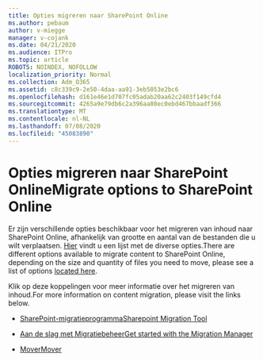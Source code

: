 ```yaml
---
title: Opties migreren naar SharePoint Online
ms.author: pebaum
author: v-miegge
manager: v-cojank
ms.date: 04/21/2020
ms.audience: ITPro
ms.topic: article
ROBOTS: NOINDEX, NOFOLLOW
localization_priority: Normal
ms.collection: Adm_O365
ms.assetid: c8c339c9-2e50-4daa-aa91-3eb5053e2bc6
ms.openlocfilehash: d161e46e1d707fc05adab20aa62c2403f149cfd4
ms.sourcegitcommit: 4265a9e79db6c2a396aa80ec0ebd467bbaadf366
ms.translationtype: MT
ms.contentlocale: nl-NL
ms.lasthandoff: 07/08/2020
ms.locfileid: "45083890"
---
```

# <a name="migrate-options-to-sharepoint-online"></a><span data-ttu-id="e1d30-102">Opties migreren naar SharePoint Online</span><span class="sxs-lookup"><span data-stu-id="e1d30-102">Migrate options to SharePoint Online</span></span>

<span data-ttu-id="e1d30-103">Er zijn verschillende opties beschikbaar voor het migreren van inhoud naar SharePoint Online, afhankelijk van grootte en aantal van de bestanden die u wilt verplaatsen. [Hier](https://docs.microsoft.com/sharepointmigration/migrate-to-sharepoint-online) vindt u een lijst met de diverse opties.</span><span class="sxs-lookup"><span data-stu-id="e1d30-103">There are different options available to migrate content to SharePoint Online, depending on the size and quantity of files you need to move, please see a list of options [located here](https://docs.microsoft.com/sharepointmigration/migrate-to-sharepoint-online).</span></span>

<span data-ttu-id="e1d30-104">Klik op deze koppelingen voor meer informatie over het migreren van inhoud.</span><span class="sxs-lookup"><span data-stu-id="e1d30-104">For more information on content migration, please visit the links below.</span></span>

- [<span data-ttu-id="e1d30-105">SharePoint-migratieprogramma</span><span class="sxs-lookup"><span data-stu-id="e1d30-105">Sharepoint Migration Tool</span></span>](https://docs.microsoft.com/sharepointmigration/introducing-the-sharepoint-migration-tool)

- [<span data-ttu-id="e1d30-106">Aan de slag met Migratiebeheer</span><span class="sxs-lookup"><span data-stu-id="e1d30-106">Get started with the Migration Manager</span></span>](https://docs.microsoft.com/sharepointmigration/mm-get-started)

- [<span data-ttu-id="e1d30-107">Mover</span><span class="sxs-lookup"><span data-stu-id="e1d30-107">Mover</span></span>](https://docs.microsoft.com/sharepointmigration/mover-plan-migration)
